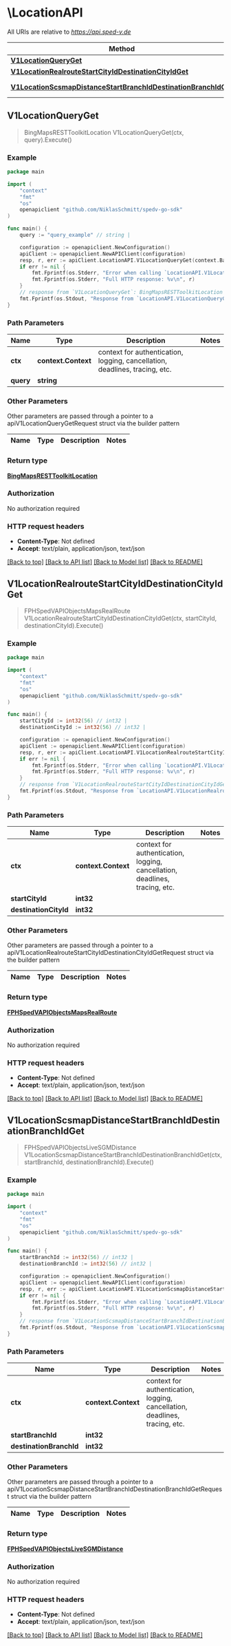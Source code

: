 # \LocationAPI

All URIs are relative to *https://api.sped-v.de*

Method | HTTP request | Description
------------- | ------------- | -------------
[**V1LocationQueryGet**](LocationAPI.md#V1LocationQueryGet) | **Get** /v1/location/{query} | 
[**V1LocationRealrouteStartCityIdDestinationCityIdGet**](LocationAPI.md#V1LocationRealrouteStartCityIdDestinationCityIdGet) | **Get** /v1/location/realroute/{startCityId}/{destinationCityId} | 
[**V1LocationScsmapDistanceStartBranchIdDestinationBranchIdGet**](LocationAPI.md#V1LocationScsmapDistanceStartBranchIdDestinationBranchIdGet) | **Get** /v1/location/scsmap/distance/{startBranchId}/{destinationBranchId} | 



## V1LocationQueryGet

> BingMapsRESTToolkitLocation V1LocationQueryGet(ctx, query).Execute()



### Example

```go
package main

import (
	"context"
	"fmt"
	"os"
	openapiclient "github.com/NiklasSchmitt/spedv-go-sdk"
)

func main() {
	query := "query_example" // string | 

	configuration := openapiclient.NewConfiguration()
	apiClient := openapiclient.NewAPIClient(configuration)
	resp, r, err := apiClient.LocationAPI.V1LocationQueryGet(context.Background(), query).Execute()
	if err != nil {
		fmt.Fprintf(os.Stderr, "Error when calling `LocationAPI.V1LocationQueryGet``: %v\n", err)
		fmt.Fprintf(os.Stderr, "Full HTTP response: %v\n", r)
	}
	// response from `V1LocationQueryGet`: BingMapsRESTToolkitLocation
	fmt.Fprintf(os.Stdout, "Response from `LocationAPI.V1LocationQueryGet`: %v\n", resp)
}
```

### Path Parameters


Name | Type | Description  | Notes
------------- | ------------- | ------------- | -------------
**ctx** | **context.Context** | context for authentication, logging, cancellation, deadlines, tracing, etc.
**query** | **string** |  | 

### Other Parameters

Other parameters are passed through a pointer to a apiV1LocationQueryGetRequest struct via the builder pattern


Name | Type | Description  | Notes
------------- | ------------- | ------------- | -------------


### Return type

[**BingMapsRESTToolkitLocation**](BingMapsRESTToolkitLocation.md)

### Authorization

No authorization required

### HTTP request headers

- **Content-Type**: Not defined
- **Accept**: text/plain, application/json, text/json

[[Back to top]](#) [[Back to API list]](../README.md#documentation-for-api-endpoints)
[[Back to Model list]](../README.md#documentation-for-models)
[[Back to README]](../README.md)


## V1LocationRealrouteStartCityIdDestinationCityIdGet

> FPHSpedVAPIObjectsMapsRealRoute V1LocationRealrouteStartCityIdDestinationCityIdGet(ctx, startCityId, destinationCityId).Execute()



### Example

```go
package main

import (
	"context"
	"fmt"
	"os"
	openapiclient "github.com/NiklasSchmitt/spedv-go-sdk"
)

func main() {
	startCityId := int32(56) // int32 | 
	destinationCityId := int32(56) // int32 | 

	configuration := openapiclient.NewConfiguration()
	apiClient := openapiclient.NewAPIClient(configuration)
	resp, r, err := apiClient.LocationAPI.V1LocationRealrouteStartCityIdDestinationCityIdGet(context.Background(), startCityId, destinationCityId).Execute()
	if err != nil {
		fmt.Fprintf(os.Stderr, "Error when calling `LocationAPI.V1LocationRealrouteStartCityIdDestinationCityIdGet``: %v\n", err)
		fmt.Fprintf(os.Stderr, "Full HTTP response: %v\n", r)
	}
	// response from `V1LocationRealrouteStartCityIdDestinationCityIdGet`: FPHSpedVAPIObjectsMapsRealRoute
	fmt.Fprintf(os.Stdout, "Response from `LocationAPI.V1LocationRealrouteStartCityIdDestinationCityIdGet`: %v\n", resp)
}
```

### Path Parameters


Name | Type | Description  | Notes
------------- | ------------- | ------------- | -------------
**ctx** | **context.Context** | context for authentication, logging, cancellation, deadlines, tracing, etc.
**startCityId** | **int32** |  | 
**destinationCityId** | **int32** |  | 

### Other Parameters

Other parameters are passed through a pointer to a apiV1LocationRealrouteStartCityIdDestinationCityIdGetRequest struct via the builder pattern


Name | Type | Description  | Notes
------------- | ------------- | ------------- | -------------



### Return type

[**FPHSpedVAPIObjectsMapsRealRoute**](FPHSpedVAPIObjectsMapsRealRoute.md)

### Authorization

No authorization required

### HTTP request headers

- **Content-Type**: Not defined
- **Accept**: text/plain, application/json, text/json

[[Back to top]](#) [[Back to API list]](../README.md#documentation-for-api-endpoints)
[[Back to Model list]](../README.md#documentation-for-models)
[[Back to README]](../README.md)


## V1LocationScsmapDistanceStartBranchIdDestinationBranchIdGet

> FPHSpedVAPIObjectsLiveSGMDistance V1LocationScsmapDistanceStartBranchIdDestinationBranchIdGet(ctx, startBranchId, destinationBranchId).Execute()



### Example

```go
package main

import (
	"context"
	"fmt"
	"os"
	openapiclient "github.com/NiklasSchmitt/spedv-go-sdk"
)

func main() {
	startBranchId := int32(56) // int32 | 
	destinationBranchId := int32(56) // int32 | 

	configuration := openapiclient.NewConfiguration()
	apiClient := openapiclient.NewAPIClient(configuration)
	resp, r, err := apiClient.LocationAPI.V1LocationScsmapDistanceStartBranchIdDestinationBranchIdGet(context.Background(), startBranchId, destinationBranchId).Execute()
	if err != nil {
		fmt.Fprintf(os.Stderr, "Error when calling `LocationAPI.V1LocationScsmapDistanceStartBranchIdDestinationBranchIdGet``: %v\n", err)
		fmt.Fprintf(os.Stderr, "Full HTTP response: %v\n", r)
	}
	// response from `V1LocationScsmapDistanceStartBranchIdDestinationBranchIdGet`: FPHSpedVAPIObjectsLiveSGMDistance
	fmt.Fprintf(os.Stdout, "Response from `LocationAPI.V1LocationScsmapDistanceStartBranchIdDestinationBranchIdGet`: %v\n", resp)
}
```

### Path Parameters


Name | Type | Description  | Notes
------------- | ------------- | ------------- | -------------
**ctx** | **context.Context** | context for authentication, logging, cancellation, deadlines, tracing, etc.
**startBranchId** | **int32** |  | 
**destinationBranchId** | **int32** |  | 

### Other Parameters

Other parameters are passed through a pointer to a apiV1LocationScsmapDistanceStartBranchIdDestinationBranchIdGetRequest struct via the builder pattern


Name | Type | Description  | Notes
------------- | ------------- | ------------- | -------------



### Return type

[**FPHSpedVAPIObjectsLiveSGMDistance**](FPHSpedVAPIObjectsLiveSGMDistance.md)

### Authorization

No authorization required

### HTTP request headers

- **Content-Type**: Not defined
- **Accept**: text/plain, application/json, text/json

[[Back to top]](#) [[Back to API list]](../README.md#documentation-for-api-endpoints)
[[Back to Model list]](../README.md#documentation-for-models)
[[Back to README]](../README.md)

